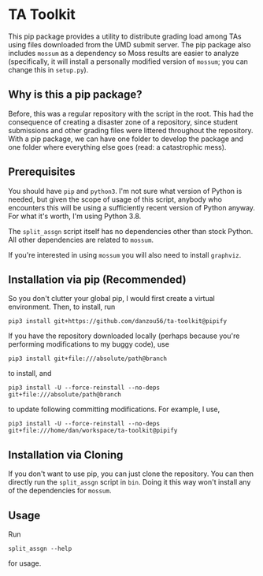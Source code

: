 # TA Toolkit

This pip package provides a utility to distribute grading load among TAs using
files downloaded from the UMD submit server. The pip package also includes
`mossum` as a dependency so Moss results are easier to analyze (specifically, 
it will install a personally modified version of `mossum`; you can change this
in `setup.py`).

## Why is this a pip package?

Before, this was a regular repository with the script in the root. This had the
consequence of creating a disaster zone of a repository, since student
submissions and other grading files were littered throughout the repository.
With a pip package, we can have one folder to develop the package and one
folder where everything else goes (read: a catastrophic mess).

## Prerequisites

You should have `pip` and `python3`. I'm not sure what version of Python is
needed, but given the scope of usage of this script, anybody who encounters
this will be using a sufficiently recent version of Python anyway. For what
it's worth, I'm using Python 3.8.

The `split_assgn` script itself has no dependencies other than stock Python.
All other dependencies are related to `mossum`.

If you're interested in using `mossum` you will also need to install
`graphviz`.

## Installation via pip (Recommended)

So you don't clutter your global pip, I would first create a virtual
environment. Then, to install, run

`pip3 install git+https://github.com/danzou56/ta-toolkit@pipify`

If you have the repository downloaded locally (perhaps because you're
performing modifications to my buggy code), use

`pip3 install git+file:///absolute/path@branch`

to install, and

`pip3 install -U --force-reinstall --no-deps git+file:///absolute/path@branch`

to update following committing modifications. For example, I use,

`pip3 install -U --force-reinstall --no-deps git+file:///home/dan/workspace/ta-toolkit@pipify`

## Installation via Cloning

If you don't want to use pip, you can just clone the repository. You can then
directly run the `split_assgn` script in `bin`. Doing it this way won't install
any of the dependencies for `mossum`.

## Usage

Run

`split_assgn --help`

for usage.